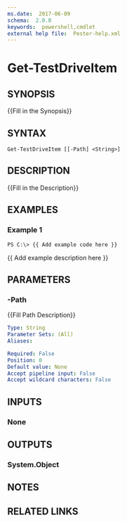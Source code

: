 ```yaml
---
ms.date:  2017-06-09
schema:  2.0.0
keywords:  powershell,cmdlet
external help file:  Pester-help.xml
---
```


# Get-TestDriveItem

## SYNOPSIS
{{Fill in the Synopsis}}

## SYNTAX

```
Get-TestDriveItem [[-Path] <String>]
```

## DESCRIPTION
{{Fill in the Description}}

## EXAMPLES

### Example 1
```
PS C:\> {{ Add example code here }}
```

{{ Add example description here }}

## PARAMETERS

### -Path
{{Fill Path Description}}

```yaml
Type: String
Parameter Sets: (All)
Aliases: 

Required: False
Position: 0
Default value: None
Accept pipeline input: False
Accept wildcard characters: False
```

## INPUTS

### None


## OUTPUTS

### System.Object

## NOTES

## RELATED LINKS

